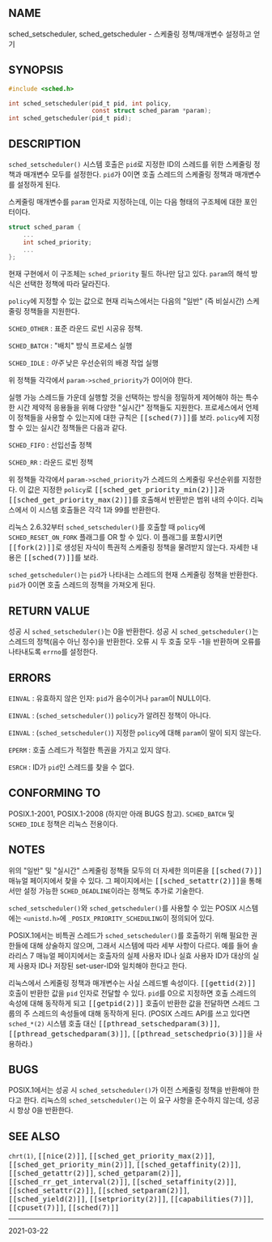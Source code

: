 ## NAME

sched_setscheduler, sched_getscheduler - 스케줄링 정책/매개변수 설정하고 얻기

## SYNOPSIS

```c
#include <sched.h>

int sched_setscheduler(pid_t pid, int policy,
                       const struct sched_param *param);
int sched_getscheduler(pid_t pid);
```

## DESCRIPTION

`sched_setscheduler()` 시스템 호출은 `pid`로 지정한 ID의 스레드를 위한 스케줄링 정책과 매개변수 모두를 설정한다. `pid`가 0이면 호출 스레드의 스케줄링 정책과 매개변수를 설정하게 된다.

스케줄링 매개변수를 `param` 인자로 지정하는데, 이는 다음 형태의 구조체에 대한 포인터이다.

```c
struct sched_param {
    ...
    int sched_priority;
    ...
};
```

현재 구현에서 이 구조체는 `sched_priority` 필드 하나만 담고 있다. `param`의 해석 방식은 선택한 정책에 따라 달라진다.

`policy`에 지정할 수 있는 값으로 현재 리눅스에서는 다음의 "일반" (즉 비실시간) 스케줄링 정책들을 지원한다.

`SCHED_OTHER`
:   표준 라운드 로빈 시공유 정책.

`SCHED_BATCH`
:   "배치" 방식 프로세스 실행

`SCHED_IDLE`
:   *아주* 낮은 우선순위의 배경 작업 실행

위 정책들 각각에서 `param->sched_priority`가 0이어야 한다.

실행 가능 스레드들 가운데 실행할 것을 선택하는 방식을 정밀하게 제어해야 하는 특수한 시간 제약적 응용들을 위해 다양한 "실시간" 정책들도 지원한다. 프로세스에서 언제 이 정책들을 사용할 수 있는지에 대한 규칙은 <tt>[[sched(7)]]</tt>를 보라. `policy`에 지정할 수 있는 실시간 정책들은 다음과 같다.

`SCHED_FIFO`
:   선입선출 정책

`SCHED_RR`
:   라운드 로빈 정책

위 정책들 각각에서 `param->sched_priority`가 스레드의 스케줄링 우선순위를 지정한다. 이 값은 지정한 `policy`로 <tt>[[sched_get_priority_min(2)]]</tt>과 <tt>[[sched_get_priority_max(2)]]</tt>를 호출해서 반환받은 범위 내의 수이다. 리눅스에서 이 시스템 호출들은 각각 1과 99를 반환한다.

리눅스 2.6.32부터 `sched_setscheduler()`를 호출할 때 `policy`에 `SCHED_RESET_ON_FORK` 플래그를 OR 할 수 있다. 이 플래그를 포함시키면 <tt>[[fork(2)]]</tt>로 생성된 자식이 특권적 스케줄링 정책을 물려받지 않는다. 자세한 내용은 <tt>[[sched(7)]]</tt>를 보라.

`sched_getscheduler()`는 `pid`가 나타내는 스레드의 현재 스케줄링 정책을 반환한다. `pid`가 0이면 호출 스레드의 정책을 가져오게 된다.

## RETURN VALUE

성공 시 `sched_setscheduler()`는 0을 반환한다. 성공 시 `sched_getscheduler()`는 스레드의 정책(음수 아닌 정수)을 반환한다. 오류 시 두 호출 모두 -1을 반환하며 오류를 나타내도록 `errno`를 설정한다.

## ERRORS

`EINVAL`
:   유효하지 않은 인자: `pid`가 음수이거나 `param`이 NULL이다.

`EINVAL`
:   (`sched_setscheduler()`) `policy`가 알려진 정책이 아니다.

`EINVAL`
:   (`sched_setscheduler()`) 지정한 `policy`에 대해 `param`이 말이 되지 않는다.

`EPERM`
:   호출 스레드가 적절한 특권을 가지고 있지 않다.

`ESRCH`
:   ID가 `pid`인 스레드를 찾을 수 없다.

## CONFORMING TO

POSIX.1-2001, POSIX.1-2008 (하지만 아래 BUGS 참고). `SCHED_BATCH` 및 `SCHED_IDLE` 정책은 리눅스 전용이다.

## NOTES

위의 "일반" 및 "실시간" 스케줄링 정책들 모두의 더 자세한 의미론을 <tt>[[sched(7)]]</tt> 매뉴얼 페이지에서 찾을 수 있다. 그 페이지에서는 <tt>[[sched_setattr(2)]]</tt>을 통해서만 설정 가능한 `SCHED_DEADLINE`이라는 정책도 추가로 기술한다.

`sched_setscheduler()`와 `sched_getscheduler()`를 사용할 수 있는 POSIX 시스템에는 `<unistd.h>`에 `_POSIX_PRIORITY_SCHEDULING`이 정의되어 있다.

POSIX.1에서는 비특권 스레드가 `sched_setscheduler()`를 호출하기 위해 필요한 권한들에 대해 상술하지 않으며, 그래서 시스템에 따라 세부 사항이 다르다. 예를 들어 솔라리스 7 매뉴얼 페이지에서는 호출자의 실제 사용자 ID나 실효 사용자 ID가 대상의 실제 사용자 ID나 저장된 set-user-ID와 일치해야 한다고 한다.

리눅스에서 스케줄링 정책과 매개변수는 사실 스레드별 속성이다. <tt>[[gettid(2)]]</tt> 호출이 반환한 값을 `pid` 인자로 전달할 수 있다. `pid`를 0으로 지정하면 호출 스레드의 속성에 대해 동작하게 되고 <tt>[[getpid(2)]]</tt> 호출이 반환한 값을 전달하면 스레드 그룹의 주 스레드의 속성들에 대해 동작하게 된다. (POSIX 스레드 API를 쓰고 있다면 `sched_*(2)` 시스템 호출 대신 <tt>[[pthread_setschedparam(3)]]</tt>, <tt>[[pthread_getschedparam(3)]]</tt>, <tt>[[pthread_setschedprio(3)]]</tt>을 사용하라.)

## BUGS

POSIX.1에서는 성공 시 `sched_setscheduler()`가 이전 스케줄링 정책을 반환해야 한다고 한다. 리눅스의 `sched_setscheduler()`는 이 요구 사항을 준수하지 않는데, 성공 시 항상 0을 반환한다.

## SEE ALSO

`chrt(1)`, <tt>[[nice(2)]]</tt>, <tt>[[sched_get_priority_max(2)]]</tt>, <tt>[[sched_get_priority_min(2)]]</tt>, <tt>[[sched_getaffinity(2)]]</tt>, <tt>[[sched_getattr(2)]]</tt>, <tt>sched_getparam(2)]]</tt>, <tt>[[sched_rr_get_interval(2)]]</tt>, <tt>[[sched_setaffinity(2)]]</tt>, <tt>[[sched_setattr(2)]]</tt>, <tt>[[sched_setparam(2)]]</tt>, <tt>[[sched_yield(2)]]</tt>, <tt>[[setpriority(2)]]</tt>, <tt>[[capabilities(7)]]</tt>, <tt>[[cpuset(7)]]</tt>, <tt>[[sched(7)]]</tt>

----

2021-03-22
